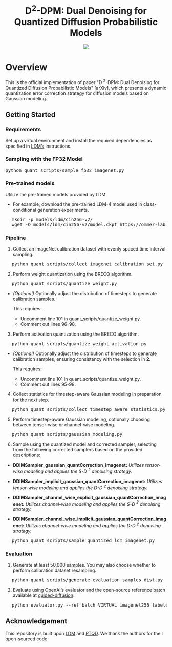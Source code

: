 <div align="center">
    <h1>D<sup>2</sup>-DPM: Dual Denoising for Quantized Diffusion Probabilistic Models</h1>
</div>

<div align="center">

  <a href="https://github.com/TaylorJocelyn/D2-DPM"><img src="https://img.shields.io/static/v1?label=ArXiv&message=2409.17920&color=B31B1B&logo=arxiv"></a>

</div>

# Overview
This is the official implementation of paper "D $^2$-DPM: Dual Denoising for Quantized Diffusion Probabilistic Models" [arXiv], which presents a dynamic quantization error correction strategy for diffusion models based on Gaussian modeling.

## Getting Started
### Requirements
Set up a virtual environment and install the required dependencies as specified in [LDM’s](https://github.com/CompVis/latent-diffusion) instructions.

### Sampling with the FP32 Model
<div style="padding-left: 0px;">
<pre>
python quant_scripts/sample_fp32_imagenet.py
</pre>
</div>


### Pre-trained models
Utilize the pre-trained models provided by LDM.

- For example, download the pre-trained LDM-4 model used in class-conditional generation experiments.
<div style="padding-left: 20px;">
<pre>
mkdir -p models/ldm/cin256-v2/
wget -O models/ldm/cin256-v2/model.ckpt https://ommer-lab.com/files/latent-diffusion/nitro/cin/model.ckpt 
</pre>
</div>


### Pipeline
1. Collect an ImageNet calibration dataset with evenly spaced time interval sampling.
<div style="padding-left: 20px;">
<pre>
python quant_scripts/collect_imagenet_calibration_set.py
</pre>
</div>


2. Perform weight quantization using the BRECQ algorithm.
<div style="padding-left: 20px;">
<pre>
python quant_scripts/quantize_weight.py
</pre>
</div>


- *(Optional)* Optionally adjust the distribution of timesteps to generate calibration samples. 

  This requires:

  - Uncomment line 101 in quant_scripts/quantize_weight.py.
  - Comment out lines 96-98.

3. Perform activation quantization using the BRECQ algorithm.
<div style="padding-left: 20px;">
<pre>
python quant_scripts/quantize_weight_activation.py
</pre>
</div>

- *(Optional)* Optionally adjust the distribution of timesteps to generate calibration samples, ensuring consistency with the selection in **2.**

  This requires:

  - Uncomment line 101 in quant_scripts/quantize_weight.py.
  - Comment out lines 95-98.

4. Collect statistics for timestep-aware Gaussian modeling in preparation for the next step.
<div style="padding-left: 20px;">
<pre>
python quant_scripts/collect_timestep_aware_statistics.py
</pre>
</div>

5. Perform timestep-aware Gaussian modeling, optionally choosing between tensor-wise or channel-wise modeling.

<div style="padding-left: 20px;">
<pre>
python quant_scripts/gaussian_modeling.py
</pre>
</div>

6. Sample using the quantized model and corrected sampler, selecting from the following corrected samplers based on the provided descriptions:
 - **DDIMSampler_gaussian_quantCorrection_imagenet:**
    *Utilizes tensor-wise modeling and applies the S-D $^2$ denoising strategy.*

 - **DDIMSampler_implicit_gaussian_quantCorrection_imagenet:**
    *Utilizes tensor-wise modeling and applies the D-D $^2$ denoising strategy.*

 - **DDIMSampler_channel_wise_explicit_gaussian_quantCorrection_imagenet:**
    *Utilizes channel-wise modeling and applies the S-D $^2$ denoising strategy.*

 - **DDIMSampler_channel_wise_implicit_gaussian_quantCorrection_imagenet:**
    *Utilizes channel-wise modeling and applies the D-D $^2$ denoising strategy.*

<div style="padding-left: 20px;">
<pre>
python quant_scripts/sample_quantized_ldm_imagenet.py
</pre>
</div>

### Evaluation

1. Generate at least 50,000 samples. You may also choose whether to perform calibration dataset resampling.

<div style="padding-left: 20px;">
<pre>
python quant_scripts/generate_evaluation_samples_dist.py
</pre>
</div>

2. Evaluate using OpenAI’s evaluator and the open-source reference batch available at [guided-diffusion](https://github.com/openai/guided-diffusion/tree/main/evaluations).

<div style="padding-left: 20px;">
<pre>
python evaluator.py --ref_batch VIRTUAL_imagenet256_labeled.npz --sample_batch your_synthesized_samples.npz
</pre>
</div>

## Acknowledgement

This repository is built upon [LDM](https://github.com/CompVis/latent-diffusion) and [PTQD](https://github.com/ziplab/PTQD). We thank the authors for their open-sourced code.
